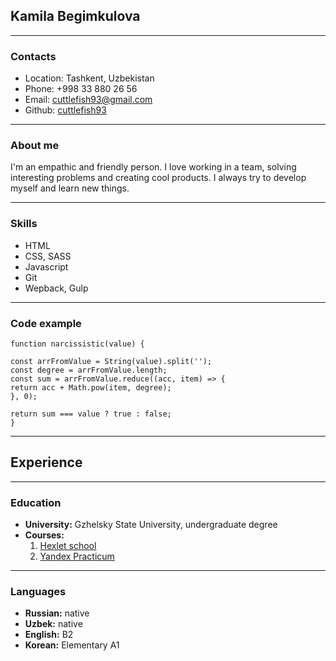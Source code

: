 ## Kamila Begimkulova

---

### Contacts

- Location: Tashkent, Uzbekistan
- Phone: +998 33 880 26 56
- Email: cuttlefish93@gmail.com
- Github: [cuttlefish93](https://github.com/cuttlefish93)

---

### About me

I'm an empathic and friendly person. I love working in a team, solving interesting problems and creating cool products.
I always try to develop myself and learn new things.

---

### Skills

- HTML
- CSS, SASS
- Javascript
- Git
- Wepback, Gulp

---

### Code example

```
function narcissistic(value) {

const arrFromValue = String(value).split('');
const degree = arrFromValue.length;
const sum = arrFromValue.reduce((acc, item) => {
return acc + Math.pow(item, degree);
}, 0);

return sum === value ? true : false;
}
```

---

## Experience

---

### Education

- **University:** Gzhelsky State University, undergraduate degree
- **Courses:**
  1. [Hexlet school](https://ru.hexlet.io/programs/frontend)
  2. [Yandex Practicum](https://practicum.yandex.ru/frontend-developer/)

---

### Languages

- **Russian:** native
- **Uzbek:** native
- **English:** B2
- **Korean:** Elementary A1
